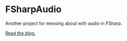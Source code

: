 # FSharpAudio
Another project for messing about with audio in FSharp.

[Read the blog.](https://johnstov.github.io/FSharpAudio/)
